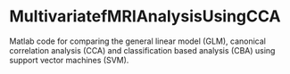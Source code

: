 MultivariatefMRIAnalysisUsingCCA
================================

Matlab code for comparing the general linear model (GLM), canonical correlation analysis (CCA) and classification based analysis (CBA) using support vector machines (SVM).
